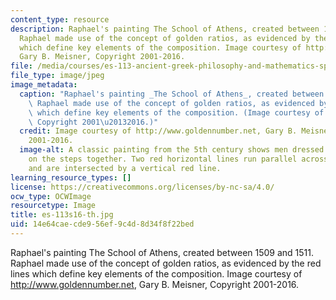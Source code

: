 ```yaml
---
content_type: resource
description: Raphael's painting The School of Athens, created between 1509 and 1511.
  Raphael made use of the concept of golden ratios, as evidenced by the red lines
  which define key elements of the composition. Image courtesy of http://www.goldennumber.net,
  Gary B. Meisner, Copyright 2001-2016.
file: /media/courses/es-113-ancient-greek-philosophy-and-mathematics-spring-2016/14e64caecde956ef9c4d8d34f8f22bed_es-113s16-th.jpg
file_type: image/jpeg
image_metadata:
  caption: "Raphael's painting _The School of Athens_, created between 1509 and 1511.\
    \ Raphael made use of the concept of golden ratios, as evidenced by the red lines\
    \ which define key elements of the composition. (Image courtesy of [Gary B. Meisner](http://www.goldennumber.net),\
    \ Copyright 2001\u20132016.)"
  credit: Image courtesy of http://www.goldennumber.net, Gary B. Meisner, Copyright
    2001-2016.
  image-alt: A classic painting from the 5th century shows men dressed in togas gathered
    on the steps together. Two red horizontal lines run parallel across the image
    and are intersected by a vertical red line.
learning_resource_types: []
license: https://creativecommons.org/licenses/by-nc-sa/4.0/
ocw_type: OCWImage
resourcetype: Image
title: es-113s16-th.jpg
uid: 14e64cae-cde9-56ef-9c4d-8d34f8f22bed
---
```

Raphael's painting The School of Athens, created between 1509 and 1511. Raphael made use of the concept of golden ratios, as evidenced by the red lines which define key elements of the composition. Image courtesy of http://www.goldennumber.net, Gary B. Meisner, Copyright 2001-2016.